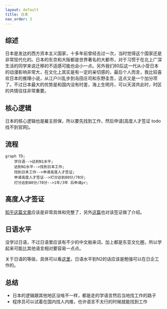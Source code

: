 ```yaml
---
layout: default
title: 日本
nav_order: 3
---
```


## 综述

日本是发达的西方资本主义国家，十多年前曾经去过一次，当时觉得这个国家还是非常现代化的。日本的东京和大阪都是世界著名的大都市，对于习惯于在北上广深生活的同学来说迁移的不适感可能也会小一点。另外我们80后这一代从小受日本的动漫影响非常大，在文化上其实是有一定的亲切感的，最后个人而言，我比较喜欢日本的推理小说，从江户川乱步到岛田庄司和东野圭吾，这点又是一个加分项了。不过日本最大的优势是和国内没有时差，海上生明月，可以天涯共此时，时区的共情往往非常重要。

## 核心逻辑
日本的核心逻辑也是雇主担保，所以要先找到工作，然后申请[高度人才签证 todo 找不到官网]。

## 流程

```mermaid
graph TD;
	学日语-->达到N1水平;
	达到N1水平-->找到日本工作;
	找到日本工作-->申请高度人才签证;
	申请高度人才签证-->打分达到80分/70分;
	打分达到80分/70分-->1年/3年 后申请pr;
```

## 高度人才签证

[知乎这篇文章](https://zhuanlan.zhihu.com/p/516219736)应该是非常具体和完整了，另外[这篇](https://inforun.info/%E6%97%A5%E6%9C%AC)也对该签证做了介绍。

## 日语水平

没学过日语，不过日语里应该有不少的中文舶来词，加上都是东亚文化圈，所以学起来可能比其他语言相对要容易一点点。

关于日语的等级，具体可以看[这里](https://www.sohu.com/a/508506723_479892)，日语水平到N2的话应该是勉强可以在日企工作的。


## 总结

- 日本的逻辑跟其他地区没啥不一样，都是走的学语言然后当地找工作的路子
- 程序员可以试着在国内找人内推，也许语言不太行的时候就能找到工作

